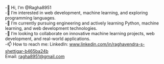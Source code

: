 -👋 Hi, I’m @Ragha8951
<br>
-👀 I’m interested in web development, machine learning, and exploring programming languages.
<br>
-🌱 I’m currently pursuing engineering and actively learning Python, machine learning, and web development technologies.
<br>
-💞️ I’m looking to collaborate on innovative machine learning projects, web development, and real-world applications.
<br>
-📫 How to reach me:
     LinkedIn: www.linkedin.com/in/raghavendra-s-shettigar-b465ba24b
     <br>
     Email: ragha8951@gmail.com

<!---
Ragha8951/Ragha8951 is a ✨ special ✨ repository because its `README.md` (this file) appears on your GitHub profile.
You can click the Preview link to take a look at your changes.
--->
